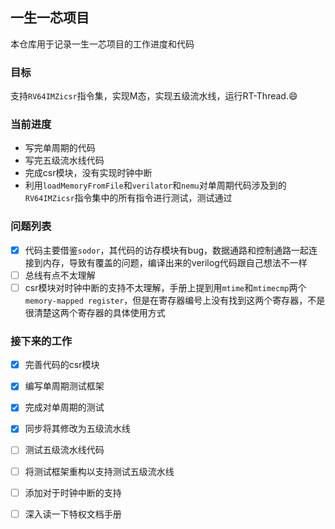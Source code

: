 ## 一生一芯项目

本仓库用于记录一生一芯项目的工作进度和代码

### 目标

支持`RV64IMZicsr`指令集，实现M态，实现五级流水线，运行RT-Thread.:smile:

### 当前进度

+ 写完单周期的代码
+ 写完五级流水线代码
+ 完成csr模块，没有实现时钟中断
+ 利用`loadMemoryFromFile`和`verilator`和`nemu`对单周期代码涉及到的`RV64IMZicsr`指令集中的所有指令进行测试，测试通过

### 问题列表

+ [x] 代码主要借鉴`sodor`，其代码的访存模块有bug，数据通路和控制通路一起连接到内存，导致有覆盖的问题，编译出来的verilog代码跟自己想法不一样
+ [ ] 总线有点不太理解
+ [ ] csr模块对时钟中断的支持不太理解，手册上提到用`mtime`和`mtimecmp`两个`memory-mapped register`，但是在寄存器编号上没有找到这两个寄存器，不是很清楚这两个寄存器的具体使用方式

### 接下来的工作

- [x] 完善代码的csr模块
- [x] 编写单周期测试框架
- [x] 完成对单周期的测试
- [x] 同步将其修改为五级流水线
- [ ] 测试五级流水线代码
- [ ] 将测试框架重构以支持测试五级流水线
- [ ] 添加对于时钟中断的支持
- [ ] 深入读一下特权文档手册

